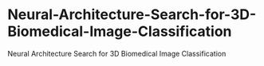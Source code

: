# Neural-Architecture-Search-for-3D-Biomedical-Image-Classification
Neural Architecture Search for 3D Biomedical Image Classification
